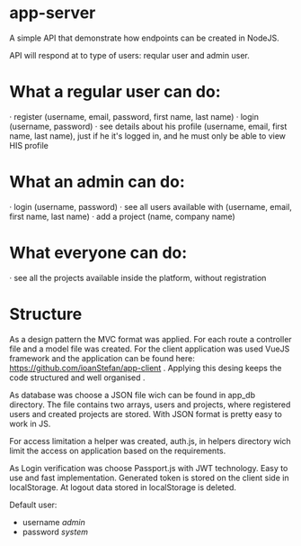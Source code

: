 # app-server
A simple API that demonstrate how endpoints can be created in NodeJS.

API will respond at to type of users:  reqular user and admin user.

# What a regular user can do:

· register (username, email, password, first name, last name)
· login (username, password)
· see details about his profile (username, email, first name, last name), just if he it's logged in, 
  and he must only be able to view HIS profile

 # What an admin can do:

· login (username, password)
· see all users available with (username, email, first name, last name)
· add a project (name, company name)

# What everyone can do:
    
·  see all the projects available inside the platform, without registration

# Structure
As a design pattern the MVC format was applied. For each route a controller file and a model file was created.
For the client application was used VueJS framework and the application can be found here: https://github.com/ioanStefan/app-client .
Applying this desing keeps the code structured and well organised .

As database was choose a JSON file wich can be found in app_db directory. The file contains two arrays, users and projects, where
registered users and created projects are stored. With JSON format is pretty easy to work in JS.

For access limitation a helper was created, auth.js, in helpers directory wich limit the access on application based on the requirements.

As Login verification was choose Passport.js with JWT technology. Easy to use and fast implementation. Generated token is stored on the client side in localStorage. At logout data stored in localStorage is deleted.

Default user:
- username *admin*
- password *system*
